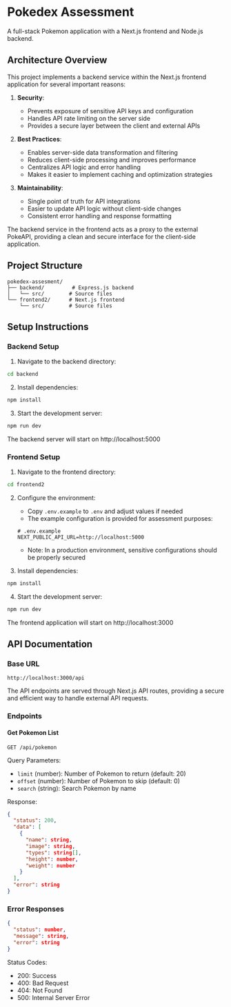 # Pokedex Assessment

A full-stack Pokemon application with a Next.js frontend and Node.js backend.

## Architecture Overview

This project implements a backend service within the Next.js frontend application for several important reasons:

1. **Security**: 
   - Prevents exposure of sensitive API keys and configuration
   - Handles API rate limiting on the server side
   - Provides a secure layer between the client and external APIs

2. **Best Practices**:
   - Enables server-side data transformation and filtering
   - Reduces client-side processing and improves performance
   - Centralizes API logic and error handling
   - Makes it easier to implement caching and optimization strategies

3. **Maintainability**:
   - Single point of truth for API integrations
   - Easier to update API logic without client-side changes
   - Consistent error handling and response formatting

The backend service in the frontend acts as a proxy to the external PokeAPI, providing a clean and secure interface for the client-side application.

## Project Structure

```
pokedex-assesment/
├── backend/         # Express.js backend
│   └── src/        # Source files
└── frontend2/      # Next.js frontend
    └── src/        # Source files
```

## Setup Instructions

### Backend Setup

1. Navigate to the backend directory:
```bash
cd backend
```

2. Install dependencies:
```bash
npm install
```

3. Start the development server:
```bash
npm run dev
```

The backend server will start on http://localhost:5000

### Frontend Setup

1. Navigate to the frontend directory:
```bash
cd frontend2
```

2. Configure the environment:
   - Copy `.env.example` to `.env` and adjust values if needed
   - The example configuration is provided for assessment purposes:
   ```env
   # .env.example
   NEXT_PUBLIC_API_URL=http://localhost:5000
   ```
   - Note: In a production environment, sensitive configurations should be properly secured

3. Install dependencies:
```bash
npm install
```

4. Start the development server:
```bash
npm run dev
```

The frontend application will start on http://localhost:3000

## API Documentation

### Base URL
```
http://localhost:3000/api
```

The API endpoints are served through Next.js API routes, providing a secure and efficient way to handle external API requests.

### Endpoints

#### Get Pokemon List
```http
GET /api/pokemon
```

Query Parameters:
- `limit` (number): Number of Pokemon to return (default: 20)
- `offset` (number): Number of Pokemon to skip (default: 0)
- `search` (string): Search Pokemon by name

Response:
```json
{
  "status": 200,
  "data": [
    {
      "name": string,
      "image": string,
      "types": string[],
      "height": number,
      "weight": number
    }
  ],
  "error": string
}
```

### Error Responses

```json
{
  "status": number,
  "message": string,
  "error": string
}
```

Status Codes:
- 200: Success
- 400: Bad Request
- 404: Not Found
- 500: Internal Server Error
